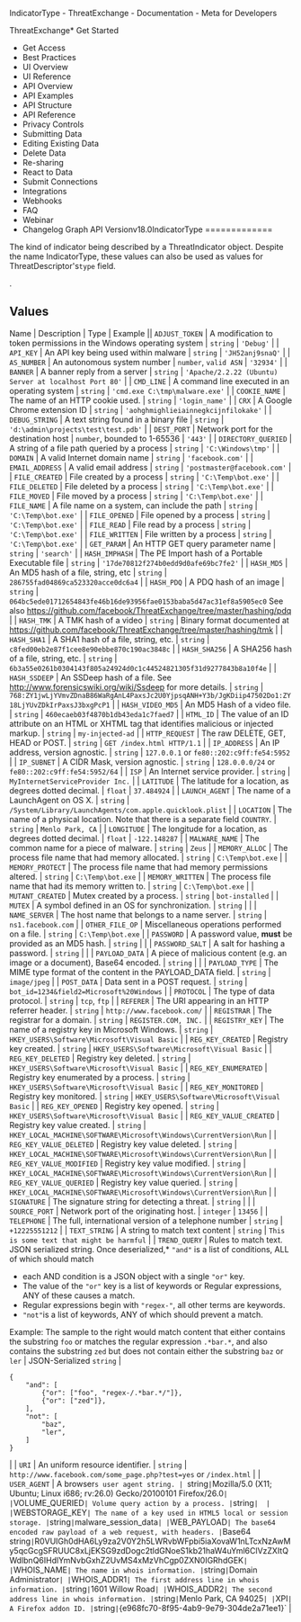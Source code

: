 
IndicatorType - ThreatExchange - Documentation - Meta for Developers











ThreatExchange* Get Started
* Get Access
* Best Practices
* UI Overview
* UI Reference
* API Overview
* API Examples
* API Structure
* API Reference
* Privacy Controls
* Submitting Data
* Editing Existing Data
* Delete Data
* Re-sharing
* React to Data
* Submit Connections
* Integrations
* Webhooks
* FAQ
* Webinar
* Changelog
Graph API Versionv18.0IndicatorType
=============

The kind of indicator being described by a ThreatIndicator object. Despite the name IndicatorType, these values can also be used as values for ThreatDescriptor's`type` field.

.

Values
------



 
Name
 | 
Description
 | 
Type
 | 
Example
 || `ADJUST_TOKEN` | A modification to token permissions in the Windows operating system | `string` | `'Debug'` |
| `API_KEY` | An API key being used within malware | `string` | `'JH52anj9snaQ'` |
| `AS_NUMBER` | An autonomous system number | `number`, `valid ASN` | `'32934'` |
| `BANNER` | A banner reply from a server | `string` | `'Apache/2.2.22 (Ubuntu) Server at localhost Port 80'` |
| `CMD_LINE` | A command line executed in an operating system | `string` | `'cmd.exe C:\tmp\malware.exe'` |
| `COOKIE_NAME` | The name of an HTTP cookie used. | `string` | `'login_name'` |
| `CRX` | A Google Chrome extension ID | `string` | `'aohghmighlieiainnegkcijnfilokake'` |
| `DEBUG_STRING` | A text string found in a binary file | `string` | `'d:\admin\projects\test\test.pdb'` |
| `DEST_PORT` | Network port for the destination host | `number`, bounded to 1-65536 | `'443'` |
| `DIRECTORY_QUERIED` | A string of a file path queried by a process | `string` | `'C:\Windows\tmp'` |
| `DOMAIN` | A valid Internet domain name | `string` | `'facebook.com'` |
| `EMAIL_ADDRESS` | A valid email address | `string` | `'postmaster@facebook.com'` |
| `FILE_CREATED` | File created by a process | `string` | `'C:\Temp\bot.exe'` |
| `FILE_DELETED` | File deleted by a process | `string` | `'C:\Temp\bot.exe'` |
| `FILE_MOVED` | File moved by a process | `string` | `'C:\Temp\bot.exe'` |
| `FILE_NAME` | A file name on a system, can include the path | `string` | `'C:\Temp\bot.exe'` |
| `FILE_OPENED` | File opened by a process | `string` | `'C:\Temp\bot.exe'` |
| `FILE_READ` | File read by a process | `string` | `'C:\Temp\bot.exe'` |
| `FILE_WRITTEN` | File written by a process | `string` | `'C:\Temp\bot.exe'` |
| `GET_PARAM` | An HTTP GET query parameter name | `string` | `'search'` |
| `HASH_IMPHASH` | The PE Import hash of a Portable Executable file | `string` | `'17de70812f274b0edd9d0afe69bc7fe2'` |
| `HASH_MD5` | An MD5 hash of a file, string, etc | `string` | `286755fad04869ca523320acce0dc6a4` |
| `HASH_PDQ` | A PDQ hash of an image | `string` | `064bc5ede01712654843fe46b16de93956fae0153baba5d47ac31ef8a5905ec0`
See also
https://github.com/facebook/ThreatExchange/tree/master/hashing/pdq |
| `HASH_TMK` | A TMK hash of a video | `string` | Binary format documented at
https://github.com/facebook/ThreatExchange/tree/master/hashing/tmk |
| `HASH_SHA1` | A SHA1 hash of a file, string, etc. | `string` | `c8fed00eb2e87f1cee8e90ebbe870c190ac3848c` |
| `HASH_SHA256` | A SHA256 hash of a file, string, etc. | `string` | `6b3a55e0261b0304143f805a24924d0c1c44524821305f31d9277843b8a10f4e` |
| `HASH_SSDEEP` | An SSDeep hash of a file. See http://www.forensicswiki.org/wiki/Ssdeep for more details. | `string` | `768:ZY1jwLjYVmvZDnaB86WaRgAnL4PaxsJc2U0YjpsqANH+Y3b/JgKDiip47502Do1:ZY18LjYUvZDkIrPaxsJ3bxgPcP1` |
| `HASH_VIDEO_MD5` | An MD5 Hash of a video file. | `string` | `460ecaeb03f4870b1db43eda1c7faed7` |
| `HTML_ID` | The value of an ID attribute on an HTML or XHTML tag that identifies malicious or injected markup. | `string` | `my-injected-ad` |
| `HTTP_REQUEST` | The raw DELETE, GET, HEAD or POST. | `string` | `GET /index.html HTTP/1.1` |
| `IP_ADDRESS` | An IP address, version agnostic. | `string` | `127.0.0.1` or `fe80::202:c9ff:fe54:5952` |
| `IP_SUBNET` | A CIDR Mask, version agnostic. | `string` | `128.0.0.0/24` or `fe80::202:c9ff:fe54:5952/64` |
| `ISP` | An Internet service provider. | `string` | `MyInternetServiceProvider Inc.` |
| `LATITUDE` | The latitude for a location, as degrees dotted decimal. | `float` | `37.484924` |
| `LAUNCH_AGENT` | The name of a LaunchAgent on OS X. | `string` | `/System/Library/LaunchAgents/com.apple.quicklook.plist` |
| `LOCATION` | The name of a physical location. Note that there is a separate field `COUNTRY`. | `string` | `Menlo Park, CA` |
| `LONGITUDE` | The longitude for a location, as degrees dotted decimal. | `float` | `-122.148287` |
| `MALWARE_NAME` | The common name for a piece of malware. | `string` | `Zeus` |
| `MEMORY_ALLOC` | The process file name that had memory allocated. | `string` | `C:\Temp\bot.exe` |
| `MEMORY_PROTECT` | The process file name that had memory permissions altered. | `string` | `C:\Temp\bot.exe` |
| `MEMORY_WRITTEN` | The process file name that had its memory written to. | `string` | `C:\Temp\bot.exe` |
| `MUTANT_CREATED` | Mutex created by a process. | `string` | `bot-installed` |
| `MUTEX` | A symbol defined in an OS for synchronization. | `string` |  |
| `NAME_SERVER` | The host name that belongs to a name server. | `string` | `ns1.facebook.com` |
| `OTHER_FILE_OP` | Miscellaneous operations performed on a file. | `string` | `C:\Temp\bot.exe` |
| `PASSWORD` | A password value, **must** be provided as an MD5 hash. | `string` |  |
| `PASSWORD_SALT` | A salt for hashing a password. | `string` |  |
| `PAYLOAD_DATA` | A piece of malicious content (e.g. an image or a document), Base64 encoded. | `string` |  |
| `PAYLOAD_TYPE` | The MIME type format of the content in the PAYLOAD\_DATA field. | `string` | `image/jpeg` |
| `POST_DATA` | Data sent in a POST request. | `string` | `bot_id=1234&field2=Microsoft%20Windows` |
| `PROTOCOL` | The type of data protocol. | `string` | `tcp`, `ftp` |
| `REFERER` | The URI appearing in an HTTP referrer header. | `string` | `http://www.facebook.com/` |
| `REGISTRAR` | The registrar for a domain. | `string` | `REGISTER.COM, INC.` |
| `REGISTRY_KEY` | The name of a registry key in Microsoft Windows. | `string` | `HKEY_USERS\Software\Microsoft\Visual Basic` |
| `REG_KEY_CREATED` | Registry key created. | `string` | `HKEY_USERS\Software\Microsoft\Visual Basic` |
| `REG_KEY_DELETED` | Registry key deleted. | `string` | `HKEY_USERS\Software\Microsoft\Visual Basic` |
| `REG_KEY_ENUMERATED` | Registry key enumerated by a process. | `string` | `HKEY_USERS\Software\Microsoft\Visual Basic` |
| `REG_KEY_MONITORED` | Registry key monitored. | `string` | `HKEY_USERS\Software\Microsoft\Visual Basic` |
| `REG_KEY_OPENED` | Registry key opened. | `string` | `HKEY_USERS\Software\Microsoft\Visual Basic` |
| `REG_KEY_VALUE_CREATED` | Registry key value created. | `string` | `HKEY_LOCAL_MACHINE\SOFTWARE\Microsoft\Windows\CurrentVersion\Run` |
| `REG_KEY_VALUE_DELETED` | Registry key value deleted. | `string` | `HKEY_LOCAL_MACHINE\SOFTWARE\Microsoft\Windows\CurrentVersion\Run` |
| `REG_KEY_VALUE_MODIFIED` | Registry key value modified. | `string` | `HKEY_LOCAL_MACHINE\SOFTWARE\Microsoft\Windows\CurrentVersion\Run` |
| `REG_KEY_VALUE_QUERIED` | Registry key value queried. | `string` | `HKEY_LOCAL_MACHINE\SOFTWARE\Microsoft\Windows\CurrentVersion\Run` |
| `SIGNATURE` | The signature string for detecting a threat. | `string` |  |
| `SOURCE_PORT` | Network port of the originating host. | `integer` | `13456` |
| `TELEPHONE` | The full, international version of a telephone number | `string` | `+12225551212` |
| `TEXT_STRING` | A string to match text content | `string` | `This is some text that might be harmful` |
| `TREND_QUERY` | Rules to match text. JSON serialized string. Once deserialized,* `"and"` is a list of conditions, ALL of which should match
* each AND condition is a JSON object with a single `"or"` key.
* The value of the `"or"` key is a list of keywords or Regular expressions, ANY of these causes a match.
* Regular expressions begin with `"regex-"`, all other terms are keywords.
* `"not"`is a list of keywords, ANY of which should prevent a match.

Example: The sample to the right would match content that either contains the substring `foo` or matches the regular expression `.*bar.*`, and also contains the substring `zed` but does not contain either the substring `baz` or `ler` | JSON-Serialized `string` | 
```
{
    "and": [
        {"or": ["foo", "regex-/.*bar.*/"]},
        {"or": ["zed"]},
    ],
    "not": [
        "baz",
        "ler",
    ]
}

```
 |
| `URI` | An uniform resource identifier. | `string` | `http://www.facebook.com/some_page.php?test=yes` or `/index.html` |
| `USER_AGENT` | A browser`s user agent string. | `string` | `Mozilla/5.0 (X11; Ubuntu; Linux i686; rv:26.0) Gecko/20100101 Firefox/26.0` |
| `VOLUME_QUERIED` | Volume query action by a process. | `string` |  |
| `WEBSTORAGE_KEY` | The name of a key used in HTML5 local or session storage. | `string` | `malware_session_data` |
| `WEB_PAYLOAD` | The base64 encoded raw payload of a web request, with headers. | `Base64 string` | `R0VUIGh0dHA6Ly9za2V0Y2h5LWRvbWFpbi5iaXovaW1nLTcxNzAwMy5qcGcgSFRUUC8xLjEKSG9zdDogc2tldGNoeS1kb21haW4uYml6ClVzZXItQWdlbnQ6IHdlYmNvbGxhZ2UvMS4xMzVhCgp0ZXN0IGRhdGEK` |
| `WHOIS_NAME` | The name in whois information. | `string` | `Domain Administrator` |
| `WHOIS_ADDR1` | The first address line in whois information. | `string` | `1601 Willow Road` |
| `WHOIS_ADDR2` | The second address line in whois information. | `string` | `Menlo Park, CA 94025` |
| `XPI` | A Firefox addon ID. | `string` | `{e968fc70-8f95-4ab9-9e79-304de2a71ee1}` |

































 
